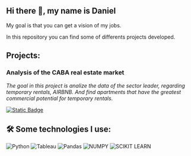 ## Hi there 👋, my name is Daniel

<p>
My goal is that you can get a vision of my jobs.
</p>
<p>
In this repository you can find some of differents projects developed.
</p>

## Projects:

### Analysis of the CABA real estate market
_The goal in this project is analize the data of the sector leader, regarding temporary rentals, AIRBNB. And find apartments that have the greatest commercial potential for temporary rentals._

[![Static Badge](https://img.shields.io/badge/Go%20ahead%20-%208A2BE2)](https://github.com/dani-ctes/Business-Analytics/blob/main/ANALISIS_DEL_MERCADO_INMOBILIARIO_Buenos_Aires/Notebooks/01_Dise%C3%B1o%20del%20Proyecto.ipynb)

## 🛠 Some technologies I use:
![Python](https://img.shields.io/badge/python-3670A0?style=for-the-badge&logo=python&logoColor=ffdd54)
![Tableau](https://img.shields.io/badge/Tableau-E97627?style=for-the-badge&logo=Tableau&logoColor=white)
![Pandas](https://img.shields.io/badge/Pandas-2C2D72?style=for-the-badge&logo=pandas&logoColor=white)
![NUMPY](https://img.shields.io/badge/Numpy-777BB4?style=for-the-badge&logo=numpy&logoColor=white)
![SCIKIT LEARN](https://img.shields.io/badge/scikit_learn-F7931E?style=for-the-badge&logo=scikit-learn&logoColor=white)
